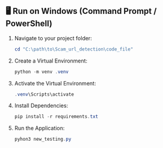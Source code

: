     
## 🖥️ Run on Windows (Command Prompt / PowerShell)

1. Navigate to your project folder:

    ```powershell
    cd "C:\path\to\Scam_url_detection\code_file"
    ```

2. Create a Virtual Environment:

    ```powershell
    python -m venv .venv
    ```

3. Activate the Virtual Environment:

    ```powershell
    .venv\Scripts\activate
    ```

4. Install Dependencies:

    ```powershell
    pip install -r requirements.txt
    ```

5. Run the Application:

    ```powershell 
    pyhon3 new_testing.py
    ```

